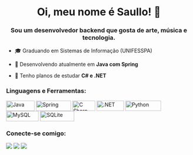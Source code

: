 <!--APRESENTAÇÃO-->

<h1 align="center">Oi, meu nome é Saullo! 🤘</h1>
<h3 align="center">Sou um desenvolvedor backend que gosta de arte, música e tecnologia.</h3>

- 🎓 Graduando em Sistemas de Informação (UNIFESSPA)

- 🤔 Desenvolvendo atualmente em **Java com Spring**

- 🌟 Tenho planos de estudar **C# e .NET**

<!--LINGUAGENS E FERRAMENTAS-->

<h3 align="left">Linguagens e Ferramentas:</h3>
<p align="left"> 

<img align="center" alt="Java" height="28" width="77" src="https://img.shields.io/badge/Java-ED8B00?style=for-the-badge&logo=openjdk&logoColor=white">
<img align="center" alt="Spring" height="28" width="95.5" src="https://img.shields.io/badge/Spring-6DB33F?style=for-the-badge&logo=spring&logoColor=white">
<img align="center" alt="C Sharp" height="28" width="61.5" src="https://img.shields.io/badge/C%23-239120?style=for-the-badge&logo=c-sharp&logoColor=white">
<img align="center" alt=".NET" height="28" width="74" src="https://img.shields.io/badge/.NET-5C2D91?style=for-the-badge&logo=.net&logoColor=white">
<img align="center" alt="Python" height="28" width="97.5" src="https://img.shields.io/badge/Python-3776AB?style=for-the-badge&logo=python&logoColor=white">
<img align="center" alt="MySQL" height="28" width="88.25" src="https://img.shields.io/badge/MySQL-00000F?style=for-the-badge&logo=mysql&logoColor=white">
<img align="center" alt="SQLite" height="28" width="92.5" src="https://img.shields.io/badge/SQLite-07405E?style=for-the-badge&logo=sqlite&logoColor=white">

</p>

<!--CONECTE-SE COMIGO-->

<h3 align="left">Conecte-se comigo:</h3>
<p align="left">

<a href="https://github.com/ssantos777"><img src="https://img.shields.io/badge/GitHub-100000?style=for-the-badge&logo=github&logoColor=white"></a>
<a href="mailto:saullo.guilherme7@gmail.com"><img src="https://img.shields.io/badge/-Gmail-%23333?style=for-the-badge&logo=gmail&logoColor=white" target="_blank"></a>
<a href="https://linkedin.com/in/saulloguilherme" target="_blank"><img src="https://img.shields.io/badge/-LinkedIn-%230077B5?style=for-the-badge&logo=linkedin&logoColor=white" target="_blank"></a>

</p>

